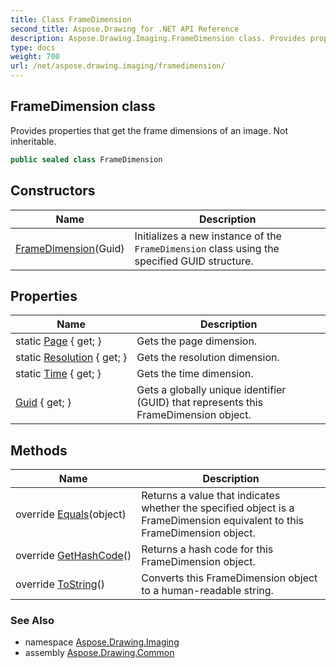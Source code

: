 ```yaml
---
title: Class FrameDimension
second_title: Aspose.Drawing for .NET API Reference
description: Aspose.Drawing.Imaging.FrameDimension class. Provides properties that get the frame dimensions of an image. Not inheritable
type: docs
weight: 700
url: /net/aspose.drawing.imaging/framedimension/
---
```

## FrameDimension class

Provides properties that get the frame dimensions of an image. Not inheritable.

```csharp
public sealed class FrameDimension
```

## Constructors

| Name | Description |
| --- | --- |
| [FrameDimension](framedimension/)(Guid) | Initializes a new instance of the `FrameDimension` class using the specified GUID structure. |

## Properties

| Name | Description |
| --- | --- |
| static [Page](../../aspose.drawing.imaging/framedimension/page/) { get; } | Gets the page dimension. |
| static [Resolution](../../aspose.drawing.imaging/framedimension/resolution/) { get; } | Gets the resolution dimension. |
| static [Time](../../aspose.drawing.imaging/framedimension/time/) { get; } | Gets the time dimension. |
| [Guid](../../aspose.drawing.imaging/framedimension/guid/) { get; } | Gets a globally unique identifier (GUID) that represents this FrameDimension object. |

## Methods

| Name | Description |
| --- | --- |
| override [Equals](../../aspose.drawing.imaging/framedimension/equals/)(object) | Returns a value that indicates whether the specified object is a FrameDimension equivalent to this FrameDimension object. |
| override [GetHashCode](../../aspose.drawing.imaging/framedimension/gethashcode/)() | Returns a hash code for this FrameDimension object. |
| override [ToString](../../aspose.drawing.imaging/framedimension/tostring/)() | Converts this FrameDimension object to a human-readable string. |

### See Also

* namespace [Aspose.Drawing.Imaging](../../aspose.drawing.imaging/)
* assembly [Aspose.Drawing.Common](../../)


